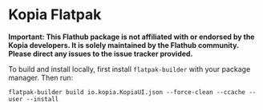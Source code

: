 # Kopia Flatpak

**Important: This Flathub package is not affiliated with or endorsed by the Kopia developers. It is solely maintained by the Flathub community. Please direct any issues to the issue tracker provided.**

To build and install locally, first install `flatpak-builder` with your package manager.
Then run:

```
flatpak-builder build io.kopia.KopiaUI.json --force-clean --ccache --user --install
```
